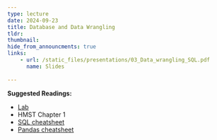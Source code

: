 ```yaml
---
type: lecture
date: 2024-09-23
title: Database and Data Wrangling
tldr: 
thumbnail: 
hide_from_announcments: true
links: 
    - url: /static_files/presentations/03_Data_wrangling_SQL.pdf
      name: Slides
      
---
```

**Suggested Readings:**
- [Lab](https://github.com/phonchi/nsysu-math608/blob/master/static_files/presentations/03_Relational_Database_and_data_wrangling.ipynb)
- HMST Chapter 1
- [SQL cheatsheet](https://www.mit.edu/~amidi/teaching/data-science-tools/study-guide/data-retrieval-with-sql/)
- [Pandas cheatsheet](https://pandas.pydata.org/Pandas_Cheat_Sheet.pdf)
